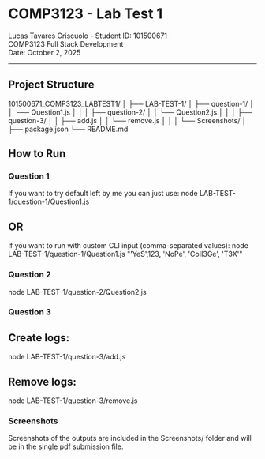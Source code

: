 # COMP3123 - Lab Test 1

Lucas Tavares Criscuolo - Student ID: 101500671  
COMP3123 Full Stack Development  
Date: October 2, 2025  

---

## Project Structure
101500671_COMP3123_LABTEST1/
│
├── LAB-TEST-1/
│ ├── question-1/
│ │ └── Question1.js
│ │
│ ├── question-2/
│ │ └── Question2.js
│ │
│ ├── question-3/
│ │ ├── add.js
│ │ └── remove.js
│ │
│ └── Screenshots/
│
├── package.json
└── README.md

## How to Run

### Question 1
If you want to try default left by me you can just use:
node LAB-TEST-1/question-1/Question1.js

## OR

If you want to run with custom CLI input (comma-separated values):
node LAB-TEST-1/question-1/Question1.js "'YeS',123, 'NoPe', 'CoII3Ge', 'T3X'"

### Question 2
node LAB-TEST-1/question-2/Question2.js

### Question 3

## Create logs:

node LAB-TEST-1/question-3/add.js


## Remove logs:

node LAB-TEST-1/question-3/remove.js

### Screenshots

Screenshots of the outputs are included in the Screenshots/ folder and will be in the single pdf submission file.
